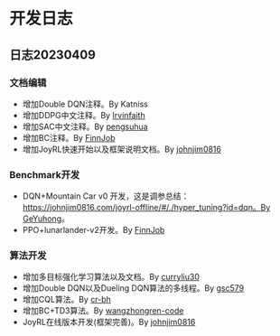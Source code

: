 # 开发日志

## 日志20230409

### 文档编辑

* 增加Double DQN注释。By Katniss
* 增加DDPG中文注释。By [Irvinfaith](https://github.com/Irvinfaith)
* 增加SAC中文注释。By [pengsuhua](https://github.com/pengsuhua)
* 增加BC注释。By [FinnJob](https://github.com/FinnJob)
* 增加JoyRL快速开始以及框架说明文档。By [johnjim0816](https://github.com/johnjim0816)
### Benchmark开发

* DQN+Mountain Car v0 开发，这是调参总结：https://johnjim0816.com/joyrl-offline/#/./hyper_tuning?id=dqn。By [GeYuhong](https://github.com/GeYuhong)。
* PPO+lunarlander-v2开发。By [FinnJob](https://github.com/FinnJob)


### 算法开发

* 增加多目标强化学习算法以及文档。By [curryliu30](https://github.com/curryliu30)
* 增加Double DQN以及Dueling DQN算法的多线程。By [gsc579](https://github.com/gsc579)
* 增加CQL算法。By [cr-bh](https://github.com/cr-bh)
* 增加BC+TD3算法。By [wangzhongren-code](https://github.com/wangzhongren-code)
* JoyRL在线版本开发(框架完善)。By [johnjim0816](https://github.com/johnjim0816)